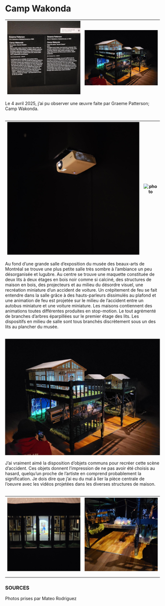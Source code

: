 <h1>Camp Wakonda</h1>

![photo](img/credits_wakonda.jpg) | ![photo](img/wakonda02.jpg) 
:-------------------------:|:-------------------------:

Le 4 avril 2025, j’ai pu observer une œuvre faite par Graeme Patterson; Camp Wakonda. 
<br><br>

![photo](img/projecteur01.jpg) | ![photo](img/lumières01.jpg) 
:-------------------------:|:-------------------------:


Au fond d’une grande salle d’exposition du musée des beaux-arts de Montréal se trouve une plus petite salle très sombre à l’ambiance un peu désorganisée et lugubre. Au centre se trouve une maquette constituée de deux lits à deux étages en bois noir comme si calciné, des structures de maison en bois, des projecteurs et au milieu du désordre visuel, une recréation miniature d’un accident de voiture. Un crépitement de feu se fait entendre dans la salle grâce à des hauts-parleurs dissimulés au plafond et une animation de feu est projetée sur le milieu de l’accident entre un autobus miniature et une voiture miniature. Les maisons contiennent des animations toutes différentes produites en stop-motion. Le tout agrémenté de branches d’arbres éparpillées sur le premier étage des lits. Les dispositifs en milieu de salle sont tous branchés discrètement sous un des lits au plancher du musée.
<br><br>

![photo](img/wakonda02.jpg) 


J’ai vraiment aimé la disposition d’objets communs pour recréer cette scène d’accident. Ces objets donnent l’impression de ne pas avoir été choisis au hasard, quelqu’un proche de l’artiste en comprend probablement la signification. Je dois dire que j’ai eu du mal à lier la pièce centrale de l’oeuvre avec les vidéos projetées dans les diverses structures de maison.
<br><br>

![photo](img/projection01.jpg) | ![photo](img/wakonda01.jpg) 
:-------------------------:|:-------------------------:

------------

<h3>SOURCES</h3>
Photos prises par Mateo Rodriguez <br>


